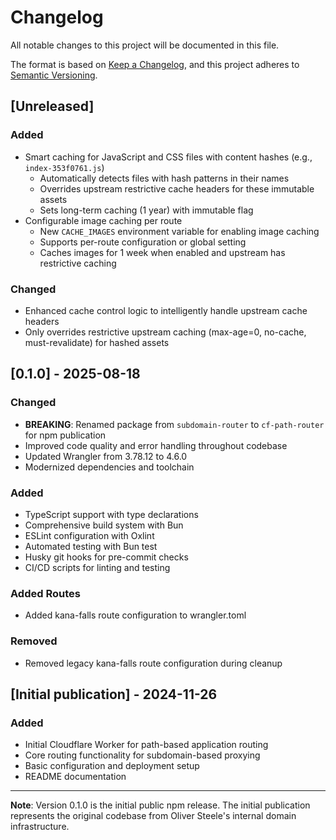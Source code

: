 # Changelog

All notable changes to this project will be documented in this file.

The format is based on [Keep a Changelog](https://keepachangelog.com/en/1.0.0/),
and this project adheres to [Semantic Versioning](https://semver.org/spec/v2.0.0.html).

## [Unreleased]

### Added
- Smart caching for JavaScript and CSS files with content hashes (e.g., `index-353f0761.js`)
  - Automatically detects files with hash patterns in their names
  - Overrides upstream restrictive cache headers for these immutable assets
  - Sets long-term caching (1 year) with immutable flag
- Configurable image caching per route
  - New `CACHE_IMAGES` environment variable for enabling image caching
  - Supports per-route configuration or global setting
  - Caches images for 1 week when enabled and upstream has restrictive caching

### Changed
- Enhanced cache control logic to intelligently handle upstream cache headers
- Only overrides restrictive upstream caching (max-age=0, no-cache, must-revalidate) for hashed assets

## [0.1.0] - 2025-08-18

### Changed
- **BREAKING**: Renamed package from `subdomain-router` to `cf-path-router` for npm publication
- Improved code quality and error handling throughout codebase
- Updated Wrangler from 3.78.12 to 4.6.0
- Modernized dependencies and toolchain

### Added
- TypeScript support with type declarations
- Comprehensive build system with Bun
- ESLint configuration with Oxlint
- Automated testing with Bun test
- Husky git hooks for pre-commit checks
- CI/CD scripts for linting and testing

### Added Routes
- Added kana-falls route configuration to wrangler.toml

### Removed
- Removed legacy kana-falls route configuration during cleanup

## [Initial publication] - 2024-11-26

### Added
- Initial Cloudflare Worker for path-based application routing
- Core routing functionality for subdomain-based proxying
- Basic configuration and deployment setup
- README documentation

---

**Note**: Version 0.1.0 is the initial public npm release. The initial publication represents the original codebase from Oliver Steele's internal domain infrastructure.
